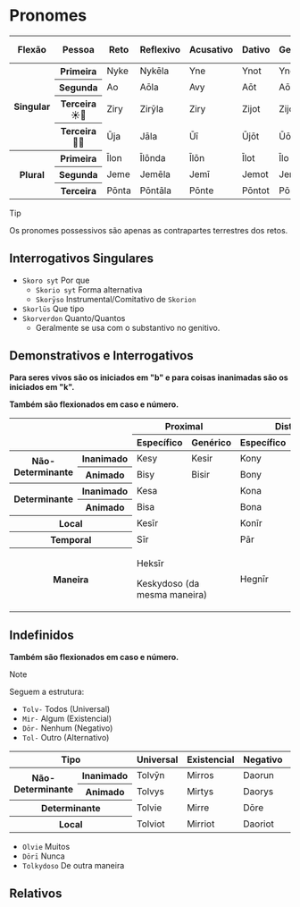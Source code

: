 # Pronomes

<table>
	<thead>
		<tr>
			<th>Flexão</th>
			<th>Pessoa</th>
			<th>Reto</th>
			<th>Reflexivo</th>
			<th>Acusativo</th>
			<th>Dativo</th>
			<th>Genitivo</th>
			<th>Determinante possessivo</th>
			<th>Possessivo</th>
			<th>Vocativo</th>
		</tr>
	</thead>
	<tr>
		<th rowspan="4">Singular</th>
		<th>Primeira</th>
		<td>Nyke</td>
		<td>Nykēla</td>
		<td>Yne</td>
		<td>Ynot</td>
		<td>Yno</td>
		<td>Ñuha</td>
		<td>Ñuhon</td>
		<td>Nykys</td>
	</tr>
	<tr>
		<th>Segunda</th>
		<td>Ao</td>
		<td>Aōla</td>
		<td>Avy</td>
		<td>Aōt</td>
		<td>Aō</td>
		<td>Aōha</td>
		<td>Aōhon</td>
		<td>Aōs</td>
	</tr>
	<tr>
		<th>Terceira ☀️🌙</th>
		<td>Ziry</td>
		<td>Zirȳla</td>
		<td>Ziry</td>
		<td>Zijot</td>
		<td>Zijo</td>
		<td>Zȳha</td>
		<td>Zȳhon</td>
		<td>Zirys</td>
	</tr>
	<tr>
		<th>Terceira 🌱🌊</th>
		<td>Ūja</td>
		<td>Jāla</td>
		<td>Ūī</td>
		<td>Ūjōt</td>
		<td>Ūō</td>
		<td>Jāha</td>
		<td>Jāhon</td>
		<td>Ūjus</td>
	</tr>
	<tr>
		<th rowspan="3">Plural</th>
		<th>Primeira</th>
		<td>Īlon</td>
		<td>Īlōnda</td>
		<td>Īlōn</td>
		<td>Īlot</td>
		<td>Īlo</td>
		<td>Īlva</td>
		<td>Īlvon</td>
		<td>Īlos</td>
	</tr>
	<tr>
		<th>Segunda</th>
		<td>Jeme</td>
		<td>Jemēla</td>
		<td>Jemī</td>
		<td>Jemot</td>
		<td>Jemo</td>
		<td>Jeva</td>
		<td>Jevon</td>
		<td>Jemys</td>
	</tr>
	<tr>
		<th>Terceira</th>
		<td>Pōnta</td>
		<td>Pōntāla</td>
		<td>Pōnte</td>
		<td>Pōntot</td>
		<td>Pōnto</td>
		<td>Pōja</td>
		<td>Pōjon</td>
		<td>Pōntus</td>
	</tr>
</table>

> [!TIP]
> Os pronomes possessivos são apenas as contrapartes terrestres dos retos.

## Interrogativos Singulares

-   `Skoro syt` Por que
    -   `Skorio syt` Forma alternativa
    -   `Skorȳso` Instrumental/Comitativo de `Skorion`
-   `Skorlūs` Que tipo
-   `Skorverdon` Quanto/Quantos
    -   Geralmente se usa com o substantivo no genitivo.

## Demonstrativos e Interrogativos

**Para seres vivos são os iniciados em "b" e para coisas inanimadas são os iniciados em "k".**

**Também são flexionados em caso e número.**

<table>
    <thead>
        <tr>
            <th rowspan="2" colspan="2"></th>
            <th colspan="2">Proximal</th>
            <th colspan="2">Distal</th>
            <th colspan="2">Interrogativo</th>
        </tr>
		<tr>
			<th>Específico</th>
			<th>Genérico</th>
			<th>Específico</th>
			<th>Genérico</th>
			<th>Específico</th>
			<th>Genérico</th>
		</tr>
	</thead>
	<tr>
		<th rowspan="2">Não-Determinante</th>
		<th>Inanimado</th>
		<td>Kesy</td>
		<td>Kesir</td>
		<td>Kony</td>
		<td>Konir</td>
		<td>Skoros</td>
		<td>Skorion</td>
	</tr>
	<tr>
		<th>Animado</th>
		<td>Bisy</td>
		<td>Bisir</td>
		<td>Bony</td>
		<td>Bonir</td>
		<td>Sparos</td>
		<td>Sparion</td>
	</tr>
	<tr>
		<th rowspan="2">Determinante</th>
		<th>Inanimado</th>
		<td colspan="2">Kesa</td>
		<td colspan="2">Kona</td>
		<td colspan="2">Skore</td>
	</tr>
	<tr>
		<th>Animado</th>
		<td colspan="2">Bisa</td>
		<td colspan="2">Bona</td>
		<td colspan="2">Spare</td>
	</tr>
	<tr>
		<th colspan="2">Local</th>
		<td colspan="2">Kesīr</td>
		<td colspan="2">Konīr</td>
		<td colspan="2">Skoriot</td>
	</tr>
	<tr>
		<th colspan="2">Temporal</th>
		<td colspan="2">Sīr</td>
		<td colspan="2">Pār</td>
		<td colspan="2">Skorī</td>
	</tr>
	<tr>
		<th colspan="2">Maneira</th>
		<td colspan="2">
			<p>Heksīr</p>
			<p>Keskydoso (da mesma maneira)</p>
		</td>
		<td colspan="2">Hegnīr</td>
		<td colspan="2">Skorkydoso</td>
	</tr>
</table>

## Indefinidos

**Também são flexionados em caso e número.**

> [!NOTE]
> Seguem a estrutura:
>
> -   `Tolv-` Todos (Universal)
> -   `Mir-` Algum (Existencial)
> -   `Dōr-` Nenhum (Negativo)
> -   `Tol-` Outro (Alternativo)

<table>
	<thead>
		<tr>
			<th colspan="2">Tipo</th>
			<th>Universal</th>
			<th>Existencial</th>
			<th>Negativo</th>
			<th>Alternativo</th>
		</tr>
	</thead>
	<tr>
		<th rowspan="2">Não-Determinante</th>
		<th>Inanimado</th>
		<td>Tolvȳn</td>
		<td>Mirros</td>
		<td>Daorun</td>
		<td>Tolion</td>
	</tr>
	<tr>
		<th>Animado</th>
		<td>Tolvys</td>
		<td>Mirtys</td>
		<td>Daorys</td>
		<td>Tolys</td>
	</tr>
	<tr>
		<th colspan="2">Determinante</th>
		<td>Tolvie</td>
		<td>Mirre</td>
		<td>Dōre</td>
		<td>Tolie</td>
	</tr>
	<tr>
		<th colspan="2">Local</th>
		<td>Tolviot</td>
		<td>Mirriot</td>
		<td>Daoriot</td>
		<td></td>
	</tr>
</table>

-   `Olvie` Muitos
-   `Dōrī` Nunca
-   `Tolkydoso` De outra maneira

## Relativos
